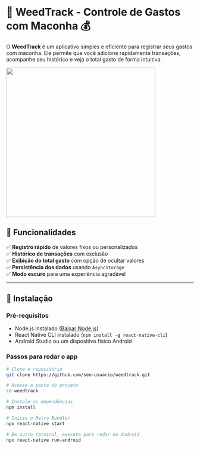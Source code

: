 # 🌿 WeedTrack - Controle de Gastos com Maconha 💰

O **WeedTrack** é um aplicativo simples e eficiente para registrar seus gastos com maconha. Ele permite que você adicione rapidamente transações, acompanhe seu histórico e veja o total gasto de forma intuitiva.

<img src="https://i.imgur.com/AnfF88K.png" width="400"/>

## 📲 Funcionalidades

✅ **Registro rápido** de valores fixos ou personalizados  
✅ **Histórico de transações** com exclusão  
✅ **Exibição do total gasto** com opção de ocultar valores  
✅ **Persistência dos dados** usando `AsyncStorage`  
✅ **Modo escuro** para uma experiência agradável

---

## 🚀 **Instalação**

### **Pré-requisitos**

- Node.js instalado ([Baixar Node.js](https://nodejs.org/))
- React Native CLI instalado (`npm install -g react-native-cli`)
- Android Studio ou um dispositivo físico Android

### **Passos para rodar o app**

```sh
# Clone o repositório
git clone https://github.com/seu-usuario/weedtrack.git

# Acesse a pasta do projeto
cd weedtrack

# Instale as dependências
npm install

# Inicie o Metro Bundler
npx react-native start

# Em outro terminal, execute para rodar no Android
npx react-native run-android
```
